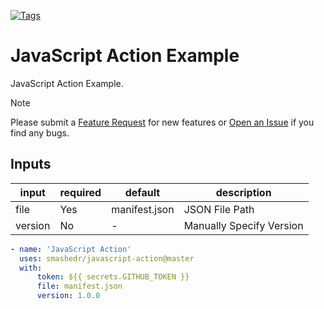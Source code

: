 [![Tags](https://github.com/smashedr/javascript-action/actions/workflows/tags.yaml/badge.svg)](https://github.com/smashedr/javascript-action/actions/workflows/tags.yaml)

# JavaScript Action Example

JavaScript Action Example.

> [!NOTE]  
> Please submit a [Feature Request](https://github.com/smashedr/javascript-action/discussions/categories/feature-requests)
> for new features or [Open an Issue](https://github.com/smashedr/javascript-action/issues) if you find any bugs.

## Inputs

| input   | required | default       | description              |
| ------- | -------- | ------------- | ------------------------ |
| file    | Yes      | manifest.json | JSON File Path           |
| version | No       | -             | Manually Specify Version |

```yaml
- name: 'JavaScript Action'
  uses: smashedr/javascript-action@master
  with:
      token: ${{ secrets.GITHUB_TOKEN }}
      file: manifest.json
      version: 1.0.0
```
